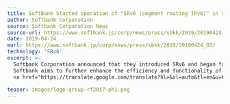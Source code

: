 ```yaml
---
title: SoftBank Started operation of "SRv6 (segment routing IPv6)" in mobile IP network
author: Softbank Corporation
source: Softbank Corporation News
source-url: https://www.softbank.jp/corp/news/press/sbkk/2019/20190424_03/
date: 2019-04-24
eurl: https://www.softbank.jp/corp/news/press/sbkk/2019/20190424_03/
technology: 'SRv6'
excerpt: >-
  Softbank Corporation announced that they introduced SRv6 and began full-scale operation on a commercial network from April 2019.<br/>
  Softbank aims to further enhance the efficiency and functionality of the network by introducing the latest technologies such as SRv6, and aims to realize a highly reliable mobile network that can cope with the future traffic for the age of 5G and IoT.<br/>
  <a href="https://translate.google.com/translate?hl=&sl=auto&tl=en&u=https%3A%2F%2Fwww.softbank.jp%2Fcorp%2Fnews%2Fpress%2Fsbkk%2F2019%2F20190424_03%2F">Click here for an English translation.</a>
  
teaser: images/logo-group-rf2017-ph1.png
---
```

